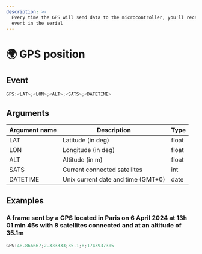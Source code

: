 ```yaml
---
description: >-
  Every time the GPS will send data to the microcontroller, you'll receive this
  event in the serial
---
```


# 🌍 GPS position

## Event

```javascript
GPS:<LAT>;<LON>;<ALT>;<SATS>;<DATETIME>
```

## Arguments

| Argument name | Description                        | Type  |
| ------------- | ---------------------------------- | ----- |
| LAT           | Latitude (in deg)                  | float |
| LON           | Longitude (in deg)                 | float |
| ALT           | Altitude (in m)                    | float |
| SATS          | Current connected satellites       | int   |
| DATETIME      | Unix current date and time (GMT+0) | date  |

## Examples

### A frame sent by a GPS located in Paris on 6 April 2024 at 13h 01 min 45s with 8 satellites connected and at an altitude of 35.1m

```javascript
GPS:48.866667;2.333333;35.1;8;1743937305
```
